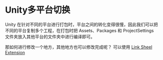 # Unity多平台切换


Unity 在针对不同的平台进行打包时，平台之间的转化变得很慢，因此我们可以把不同的平台复制多个工程，在打包时把 Assets、Packages 和 ProjectSettings 文件夹放入其他平台的文件夹中进行编译即可。

那如何进行修改一个地方，其他地方也可以修改完成呢？
可以使用 [Link Sheel Extension](https://schinagl.priv.at/nt/hardlinkshellext/linkshellextension.html)